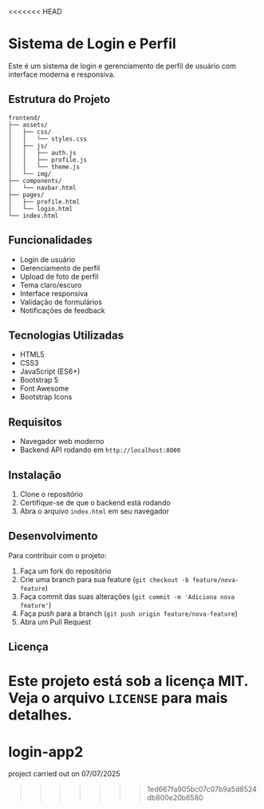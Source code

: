 <<<<<<< HEAD
# Sistema de Login e Perfil

Este é um sistema de login e gerenciamento de perfil de usuário com interface moderna e responsiva.

## Estrutura do Projeto

```
frontend/
├── assets/
│   ├── css/
│   │   └── styles.css
│   ├── js/
│   │   ├── auth.js
│   │   ├── profile.js
│   │   └── theme.js
│   └── img/
├── components/
│   └── navbar.html
├── pages/
│   ├── profile.html
│   └── login.html
└── index.html
```

## Funcionalidades

- Login de usuário
- Gerenciamento de perfil
- Upload de foto de perfil
- Tema claro/escuro
- Interface responsiva
- Validação de formulários
- Notificações de feedback

## Tecnologias Utilizadas

- HTML5
- CSS3
- JavaScript (ES6+)
- Bootstrap 5
- Font Awesome
- Bootstrap Icons

## Requisitos

- Navegador web moderno
- Backend API rodando em `http://localhost:8000`

## Instalação

1. Clone o repositório
2. Certifique-se de que o backend está rodando
3. Abra o arquivo `index.html` em seu navegador

## Desenvolvimento

Para contribuir com o projeto:

1. Faça um fork do repositório
2. Crie uma branch para sua feature (`git checkout -b feature/nova-feature`)
3. Faça commit das suas alterações (`git commit -m 'Adiciona nova feature'`)
4. Faça push para a branch (`git push origin feature/nova-feature`)
5. Abra um Pull Request

## Licença

Este projeto está sob a licença MIT. Veja o arquivo `LICENSE` para mais detalhes. 
=======
# login-app2
project carried out on 07/07/2025
>>>>>>> 1ed667fa905bc07c07b9a5d8524db800e20b6580
